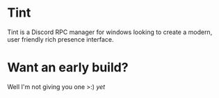 # Tint
Tint is a Discord RPC manager for windows looking to create a modern, user friendly rich presence interface.

# Want an early build?
Well I'm not giving you one >:)
*yet*
